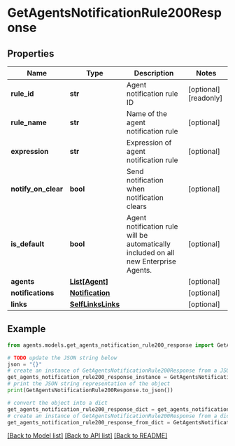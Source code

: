 # GetAgentsNotificationRule200Response


## Properties

Name | Type | Description | Notes
------------ | ------------- | ------------- | -------------
**rule_id** | **str** | Agent notification rule ID | [optional] [readonly] 
**rule_name** | **str** | Name of the agent notification rule | [optional] 
**expression** | **str** | Expression of agent notification rule | [optional] 
**notify_on_clear** | **bool** | Send notification when notification clears | [optional] 
**is_default** | **bool** | Agent notification rule will be automatically included on all new Enterprise Agents. | [optional] 
**agents** | [**List[Agent]**](Agent.md) |  | [optional] 
**notifications** | [**Notification**](Notification.md) |  | [optional] 
**links** | [**SelfLinksLinks**](SelfLinksLinks.md) |  | [optional] 

## Example

```python
from agents.models.get_agents_notification_rule200_response import GetAgentsNotificationRule200Response

# TODO update the JSON string below
json = "{}"
# create an instance of GetAgentsNotificationRule200Response from a JSON string
get_agents_notification_rule200_response_instance = GetAgentsNotificationRule200Response.from_json(json)
# print the JSON string representation of the object
print(GetAgentsNotificationRule200Response.to_json())

# convert the object into a dict
get_agents_notification_rule200_response_dict = get_agents_notification_rule200_response_instance.to_dict()
# create an instance of GetAgentsNotificationRule200Response from a dict
get_agents_notification_rule200_response_from_dict = GetAgentsNotificationRule200Response.from_dict(get_agents_notification_rule200_response_dict)
```
[[Back to Model list]](../README.md#documentation-for-models) [[Back to API list]](../README.md#documentation-for-api-endpoints) [[Back to README]](../README.md)


